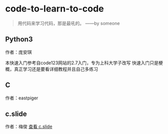 # code-to-learn-to-code

> 用代码来学习代码，那是最吼的。
> ——by someone

## Python3

作者：庞安琪

本快速入门参考自code123网站的2.7入门，专为上科大学子改写
快速入门只是梗概，真正学习还是要看详细教程并且自己多练习

## C

作者：eastpiger

## c.slide

作者：梅俊
[查看 c.slide](http://go-talks.appspot.com/github.com/ShanghaitechGeekPie/code-to-learn-to-code/c.slide)
